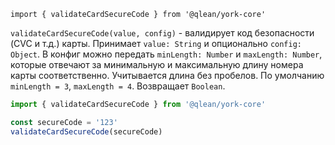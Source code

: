 `import { validateCardSecureCode } from '@qlean/york-core'`

`validateCardSecureCode(value, config)` - валидирует код безопасности (CVC и т.д.) карты. Принимает `value: String` и опционально `config: Object`. В конфиг можно передать `minLength: Number` и `maxLength: Number`, которые отвечают за минимальную и максимальную длину номера карты соответственно. Учитывается длина без пробелов. По умолчанию `minLength = 3`, `maxLength = 4`. Возвращает `Boolean`.

```js static
import { validateCardSecureCode } from '@qlean/york-core'

const secureCode = '123'
validateCardSecureCode(secureCode)
```
